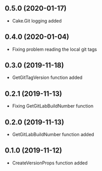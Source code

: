 ## 0.5.0 (2020-01-17)

- Cake.Git logging added

## 0.4.0 (2020-01-04)

- Fixing problem reading the local git tags

## 0.3.0 (2019-11-18)

- GetGitTagVersion function added

## 0.2.1 (2019-11-13)

- Fixing GetGitLabBuildNumber function

## 0.2.0 (2019-11-13)

- GetGitLabBuildNumber function added

## 0.1.0 (2019-11-12)

- CreateVersionProps function added